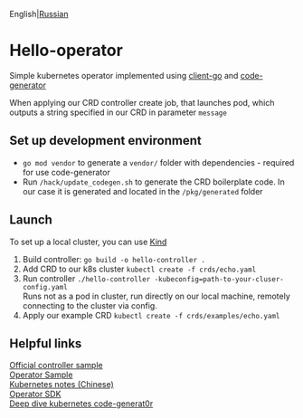 English|[Russian](README_RU.md)

# Hello-operator

Simple kubernetes operator implemented using [client-go](https://github.com/kubernetes/client-go) and [code-generator](https://github.com/kubernetes/code-generator)  

When applying our CRD controller create job, that launches pod, which outputs a string specified in our CRD in parameter `message`

## Set up development environment

* `go mod vendor` to generate a `vendor/` folder with dependencies - required for use code-generator
* Run `/hack/update_codegen.sh`  to generate the CRD boilerplate code. In our case it is generated and located in the `/pkg/generated` folder  

## Launch
To set up a local cluster, you can use [Kind](https://kind.sigs.k8s.io/)
1. Build controller: `go build -o hello-controller . `
2. Add CRD to our k8s cluster `kubectl create -f crds/echo.yaml`
3. Run controller `./hello-controller -kubeconfig=path-to-your-cluser-config.yaml`   
Runs not as a pod in cluster, run directly on our local machine, remotely connecting to the cluster via config.
4. Apply our example CRD `kubectl create -f crds/examples/echo.yaml`

## Helpful links
[Official controller sample](https://github.com/kubernetes/sample-controller)  
[Operator Sample](https://github.com/mmontes11/echoperator)  
[Kubernetes notes (Chinese)](https://github.com/huweihuang/kubernetes-notes)  
[Operator SDK](https://github.com/kubernetes-sigs/kubebuilder)  
[Deep dive kubernetes code-generat0r](https://www.redhat.com/en/blog/kubernetes-deep-dive-code-generation-customresources)
